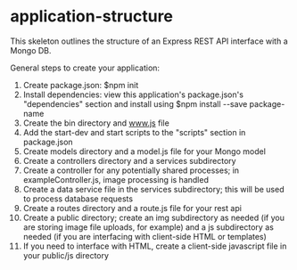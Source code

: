 # application-structure

This skeleton outlines the structure of an Express REST API interface with a Mongo DB.

General steps to create your application:

1. Create package.json: $npm init
2. Install dependencies: view this application's package.json's "dependencies" section and install using $npm install --save package-name
3. Create the bin directory and www.js file
4. Add the start-dev and start scripts to the "scripts" section in package.json
5. Create models directory and a model.js file for your Mongo model
6. Create a controllers directory and a services subdirectory
7. Create a controller for any potentially shared processes; in exampleController.js, image processing is handled
7. Create a data service file in the services subdirectory; this will be used to process database requests
8. Create a routes directory and a route.js file for your rest api
9. Create a public directory; create an img subdirectory as needed (if you are storing image file uploads, for example) and a js subdirectory as needed (if you are interfacing with client-side HTML or templates)
10. If you need to interface with HTML, create a client-side javascript file in your public/js directory